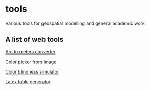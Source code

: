 # tools
 Various tools for geospatial modelling and general academic work

## A list of web tools

[Arc to meters converter](https://www.opendem.info/arc2meters.html)

[Color picker from image](https://imagecolorpicker.com/color-code)

[Color blindness simulator](https://colororacle.org/)

[Latex table generator](https://www.tablesgenerator.com/)
